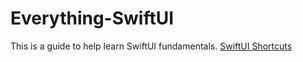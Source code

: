 # Everything-SwiftUI

This is a guide to help learn SwiftUI fundamentals. 
[SwiftUI Shortcuts](https://github.com/darthelvis7/Everything-SwiftUI/blob/main/SwiftUI%20Shortcuts)
